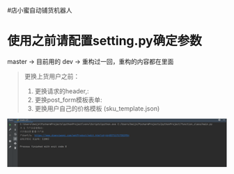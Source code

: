#店小蜜自动铺货机器人

# 使用之前请配置setting.py确定参数

master -> 目前用的
dev -> 重构过一回，重构的内容都在里面

> 更换上货用户之前：
> 1. 更换请求的header,:
> 2. 更换post_form模板表单:
> 3. 更换用户自己的价格模板 (sku_template.json)




![脚本运行时截图](running_time.png)